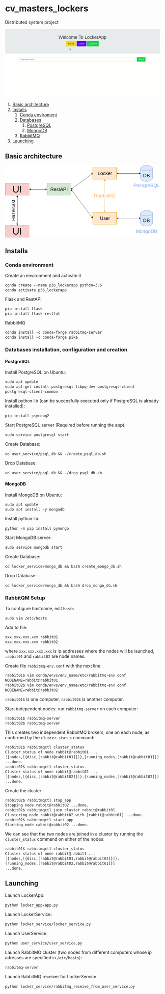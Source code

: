 # cv_masters_lockers
Distributed system project

![](https://github.com/AdoreIt/LockerApp/blob/master/doc/LockerApp.gif?raw=true)

1. [Basic architecture](#architecture)
2. [Installs](#installs)
   1. [Conda enviroment](#conda_environment)
   2. [Databases](#databases)
      1. [PostgreSQL](#postgresql)
      2. [MongoDB](#mongodb)
   3. [RabbitMQ](#rabbitmq)
3. [Launching](#launching)


## Basic architecture <a name="architecture"></a>
![](https://github.com/AdoreIt/LockerApp/blob/master/doc/architecture_diagram.png?raw=true)

## Installs  <a name="installs"></a>
### Conda environment  <a name="conda_environment"></a>

Create an environment and activate it
```
conda create --name p36_lockerapp python=3.6
conda activate p36_lockerapp
```

Flask and RestAPI
```
pip install flask
pip install flask-restful
```

RabbitMQ
```
conda install -c conda-forge rabbitmq-server
conda install -c conda-forge pika
```

### Databases installation, configuration and creation <a name="databases"></a>

#### PostgreSQL <a name="postgresql"></a>

Install PostgreSQL on Ubuntu:
```
sudo apt update
sudo apt-get install postgresql libpq-dev postgresql-client postgresql-client-common
```

Install python lib (can be succesfully executed only if PostgreSQL is already installed):

`pip install psycopg2`

Start PostgreSQL server (Required before running the app):

`sudo service postgresql start`

Create Database:

`cd user_service/psql_db && ./create_psql_db.sh`

Drop Database:

`cd user_service/psql_db && ./drop_psql_db.sh`


#### MongoDB <a name="mongodb"></a>

Install MongoDB on Ubuntu:
```
sudo apt update
sudo apt install -y mongodb
```

Install python lib:

`python -m pip install pymongo`

Start MongoDB server:

`sudo service mongodb start`

Create Database:

`cd locker_service/mongo_db && bash create_mongo_db.sh`

Drop Database:

`cd locker_service/mongo_db && bash drop_mongo_db.sh`


### RabbitQM  Setup<a name="rabbitmq"></a>

To configure hostname, edit `hosts`

`sudo vim /etc/hosts`

Add to file:
```
xxx.xxx.xxx.xxx rabbit01
xxx.xxx.xxx.xxx rabbit02
```
where `xxx.xxx.xxx.xxx` is ip addresses where the nodes will be launched, `rabbit01` and `rabbit02` are node names.

Create file `rabbitmq-env.conf` with the next line:
```
rabbit01$ vim conda/envs/env_name/etc/rabbitmq-env.conf
NODENAME=rabbit@rabbit01
rabbit02$ vim conda/envs/env_name/etc/rabbitmq-env.conf
NODENAME=rabbit@rabbit02
```

`rabbit01$` is one computer, `rabbit02$` is another computer.

Start independent nodes: run `rabbitmq-server` on each computer:
```
rabbit01$ rabbitmq-server
rabbit02$ rabbitmq-server
```

This creates two independent RabbitMQ brokers, one on each node, as confirmed by the `cluster_status` command:
```
rabbit01$ rabbitmqctl cluster_status
Cluster status of node rabbit@rabbit01 ...
[{nodes,[{disc,[rabbit@rabbit01]}]},{running_nodes,[rabbit@rabbit01]}]
...done.
rabbit02$ rabbitmqctl cluster_status
Cluster status of node rabbit@rabbit02 ...
[{nodes,[{disc,[rabbit@rabbit02]}]},{running_nodes,[rabbit@rabbit02]}]
...done.
```

Create the cluster
```
rabbit02$ rabbitmqctl stop_app
Stopping node rabbit@rabbit02 ...done.
rabbit02$ rabbitmqctl join_cluster rabbit@rabbit01
Clustering node rabbit@rabbit02 with [rabbit@rabbit01] ...done.
rabbit02$ rabbitmqctl start_app
Starting node rabbit@rabbit02 ...done.
```

We can see that the two nodes are joined in a cluster by running the `cluster_status` command on either of the nodes:
```
rabbit01$ rabbitmqctl cluster_status
Cluster status of node rabbit@rabbit1 ...
[{nodes,[{disc,[rabbit@rabbit01,rabbit@rabbit02]}]},
{running_nodes,[rabbit@rabbit02,rabbit@rabbit01]}]
...done.
```

## Launching  <a name="launching"></a>
Launch LockerApp:

`python locker_app/app.py`

Launch LockerService:

`python locker_service/locker_service.py`

Launch UserService:

`python user_service/user_service.py`

Launch RabbitMQ cluster (two nodes from different computers whose ip adresses are specified in `/etc/hosts`):

`rabbitmq-server`

Launch RabbitMQ receiver for LockerService:

`python locker_service/rabbitmq_receive_from_user_service.py`

